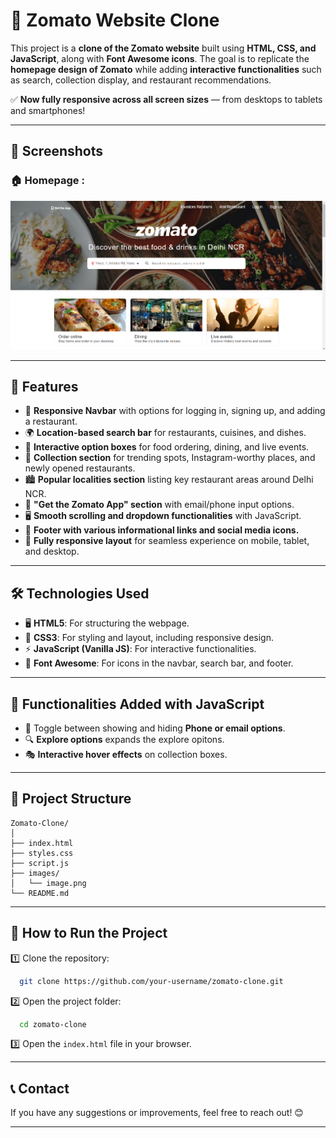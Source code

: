 # 🍕 Zomato Website Clone

This project is a **clone of the Zomato website** built using **HTML, CSS, and JavaScript**, along with **Font Awesome icons**. The goal is to replicate the **homepage design of Zomato** while adding **interactive functionalities** such as search, collection display, and restaurant recommendations.

✅ **Now fully responsive across all screen sizes** — from desktops to tablets and smartphones!

---

## 📸 Screenshots

### 🏠 Homepage :
![Homepage Screenshot](images/image.png)

---

## 🚀 Features

- 🎯 **Responsive Navbar** with options for logging in, signing up, and adding a restaurant.
- 🌍 **Location-based search bar** for restaurants, cuisines, and dishes.
- 🍔 **Interactive option boxes** for food ordering, dining, and live events.
- 📌 **Collection section** for trending spots, Instagram-worthy places, and newly opened restaurants.
- 🏙️ **Popular localities section** listing key restaurant areas around Delhi NCR.
- 📱 **"Get the Zomato App" section** with email/phone input options.
- 🖥️ **Smooth scrolling and dropdown functionalities** with JavaScript.
- 📎 **Footer with various informational links and social media icons.**
- 📱 **Fully responsive layout** for seamless experience on mobile, tablet, and desktop.

---


## 🛠️ Technologies Used

- 🖥️ **HTML5**: For structuring the webpage.
- 🎨 **CSS3**: For styling and layout, including responsive design.
- ⚡ **JavaScript (Vanilla JS)**: For interactive functionalities.
- 🌟 **Font Awesome**: For icons in the navbar, search bar, and footer.

---

## 🎯 Functionalities Added with JavaScript

- 📍 Toggle between showing and hiding **Phone or email options**.
- 🔍 **Explore options** expands the explore opitons.
- 🎭 **Interactive hover effects** on collection boxes.

---

## 📂 Project Structure

```
Zomato-Clone/
│
├── index.html
├── styles.css
├── script.js
├── images/
│   └── image.png
└── README.md
```

---

## 🎯 How to Run the Project

1️⃣ Clone the repository:
```bash
  git clone https://github.com/your-username/zomato-clone.git
```

2️⃣ Open the project folder:
```bash
  cd zomato-clone
```

3️⃣ Open the `index.html` file in your browser.

---

## 📞 Contact

If you have any suggestions or improvements, feel free to reach out! 😊

---

